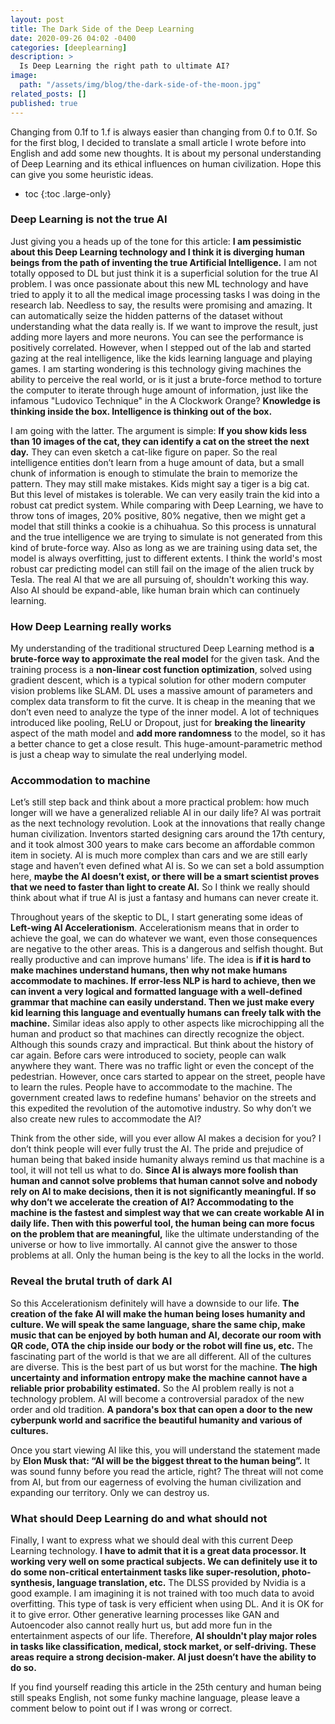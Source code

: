 ```yaml
---
layout: post
title: The Dark Side of the Deep Learning
date: 2020-09-26 04:02 -0400
categories: [deeplearning]
description: >
  Is Deep Learning the right path to ultimate AI? 
image:
  path: "/assets/img/blog/the-dark-side-of-the-moon.jpg"
related_posts: []
published: true
---
```


Changing from 0.1f to 1.f is always easier than changing from 0.f to 0.1f. So for the first blog, I decided to translate a small article I wrote before into English and add some new thoughts. It is about my personal understanding of Deep Learning and its ethical influences on human civilization. Hope this can give you some heuristic ideas.  

* toc
{:toc .large-only}

### Deep Learning is not the true AI

Just giving you a heads up of the tone for this article: **I am pessimistic about this Deep Learning technology and I think it is diverging human beings from the path of inventing the true Artificial Intelligence.** I am not totally opposed to DL but just think it is a superficial solution for the true AI problem. I was once passionate about this new ML technology and have tried to apply it to all the medical image processing tasks I was doing in the research lab. Needless to say, the results were promising and amazing. It can automatically seize the hidden patterns of the dataset without understanding what the data really is. If we want to improve the result, just adding more layers and more neurons. You can see the performance is positively correlated. However, when I stepped out of the lab and started gazing at the real intelligence, like the kids learning language and playing games. I am starting wondering is this technology giving machines the ability to perceive the real world, or is it just a brute-force method to torture the computer to iterate through huge amount of information, just like the infamous "Ludovico Technique" in the A Clockwork Orange? **Knowledge is thinking inside the box. Intelligence is thinking out of the box.**

I am going with the latter. The argument is simple: **If you show kids less than 10 images of the cat, they can identify a cat on the street the next day.** They can even sketch a cat-like figure on paper. So the real intelligence entities don’t learn from a huge amount of data, but a small chunk of information is enough to stimulate the brain to memorize the pattern. They may still make mistakes. Kids might say a tiger is a big cat. But this level of mistakes is tolerable. We can very easily train the kid into a robust cat predict system. While comparing with Deep Learning, we have to throw tons of images, 20% positive, 80% negative, then we might get a model that still thinks a cookie is a chihuahua. So this process is unnatural and the true intelligence we are trying to simulate is not generated from this kind of brute-force way. Also as long as we are training using data set, the model is always overfitting, just to different extents. I think the world's most robust car predicting model can still fail on the image of the alien truck by Tesla. The real AI that we are all pursuing of, shouldn't working this way. Also AI should be expand-able, like human brain which can continuely learning. 

### How Deep Learning really works

My understanding of the traditional structured Deep Learning method is **a brute-force way to approximate the real model** for the given task. And the training process is a **non-linear cost function optimization**, solved using gradient descent, which is a typical solution for other modern computer vision problems like SLAM. DL uses a massive amount of parameters and complex data transform to fit the curve. It is cheap in the meaning that we don’t even need to analyze the type of the inner model. A lot of techniques introduced like pooling, ReLU or Dropout, just for **breaking the linearity** aspect of the math model and **add more randomness** to the model, so it has a better chance to get a close result. This huge-amount-parametric method is just a cheap way to simulate the real underlying model. 

<!-- This is no fundamental difference than randomly tossing a coin to decide if the image is a cat. Even the forward path of DL is similar to tossing a coin. From the output data size of each layer perspective, we can see that DL project the original data to higher dimensions through several transforms and then project the data back to the categorical dimension. Then we compute our prediction score. And when tossing a coin, we throw the 2D coin to 3D space and when it falls on the ground, it is projected to the true or false dimensions. The spinning, speed, and external wind also add randomness to this tossing procedure. So we are bet on luck all the time. -->

<!-- Then what is a natural way for a machine to learn? Let’s say our goal is to create an AI close to a kid’s intelligence. This problem itself actually is also a statistics problem. Instead of directly trying to understand the data, we can try to understand how kids are learning the data instead. We can observe the process of how kids are learning. We can obtain the output of the kids’ learning process, like what kids sketch on the paper when they are asked to draw a cat or ask kids to describe what is a cat. From these outputs, we might have a guess of the hidden sequential model within the brain. However, seems we are back in data mining method again. I don’t think I can give any deeper insight into the solution. But I think this is a better approach to simulate true intelligence.  -->

### Accommodation to machine 

Let’s still step back and think about a more practical problem: how much longer will we have a generalized reliable AI in our daily life? AI was portrait as the next technology revolution. Look at the innovations that really change human civilization. Inventors started designing cars around the 17th century, and it took almost 300 years to make cars become an affordable common item in society. AI is much more complex than cars and we are still early stage and haven’t even defined what AI is. So we can set a bold assumption here, **maybe the AI doesn’t exist, or there will be a smart scientist proves that we need to faster than light to create AI.** So I think we really should think about what if true AI is just a fantasy and humans can never create it.

Throughout years of the skeptic to DL, I start generating some ideas of **Left-wing AI Accelerationism**. Accelerationism means that in order to achieve the goal, we can do whatever we want, even those consequences are negative to the other areas. This is a dangerous and selfish thought. But really productive and can improve humans' life. The idea is **if it is hard to make machines understand humans, then why not make humans accommodate to machines. If error-less NLP is hard to achieve, then we can invent a very logical and formatted language with a well-defined grammar that machine can easily understand. Then we just make every kid learning this language and eventually humans can freely talk with the machine.** Similar ideas also apply to other aspects like microchipping all the human and product so that machines can directly recognize the object. Although this sounds crazy and impractical. But think about the history of car again. Before cars were introduced to society, people can walk anywhere they want. There was no traffic light or even the concept of the pedestrian. However, once cars started to appear on the street, people have to learn the rules. People have to accommodate to the machine. The government created laws to redefine humans' behavior on the streets and this expedited the revolution of the automotive industry. So why don’t we also create new rules to accommodate the AI?

Think from the other side, will you ever allow AI makes a decision for you? I don’t think people will ever fully trust the AI. The pride and prejudice of human being that baked inside humanity always remind us that machine is a tool, it will not tell us what to do. **Since AI is always more foolish than human and cannot solve problems that human cannot solve and nobody rely on AI to make decisions, then it is not significantly meaningful. If so why don’t we accelerate the creation of AI? Accommodating to the machine is the fastest and simplest way that we can create workable AI in daily life. Then with this powerful tool, the human being can more focus on the problem that are meaningful,** like the ultimate understanding of the universe or how to live immortally. AI cannot give the answer to those problems at all. Only the human being is the key to all the locks in the world. 

### Reveal the brutal truth of dark AI

So this Accelerationism definitely will have a downside to our life. **The creation of the fake AI will make the human being loses humanity and culture. We will speak the same language, share the same chip, make music that can be enjoyed by both human and AI, decorate our room with QR code, OTA the chip inside our body or the robot will fine us, etc.** The fascinating part of the world is that we are all different. All of the cultures are diverse. This is the best part of us but worst for the machine. **The high uncertainty and information entropy make the machine cannot have a reliable prior probability estimated.** So the AI problem really is not a technology problem. AI will become a controversial paradox of the new order and old tradition. **A pandora's box that can open a door to the new cyberpunk world and sacrifice the beautiful humanity and various of cultures.**

Once you start viewing AI like this, you will understand the statement made by **Elon Musk that: “AI will be the biggest threat to the human being”.** It was sound funny before you read the article, right? The threat will not come from AI, but from our eagerness of evolving the human civilization and expanding our territory. Only we can destroy us.

### What should Deep Learning do and what should not

Finally, I want to express what we should deal with this current Deep Learning technology. **I have to admit that it is a great data processor. It working very well on some practical subjects. We can definitely use it to do some non-critical entertainment tasks like super-resolution, photo-synthesis, language translation, etc.** The DLSS provided by Nvidia is a good example. I am imagining it is not trained with too much data to avoid overfitting. This type of task is very efficient when using DL. And it is OK for it to give error. Other generative learning processes like GAN and Autoencoder also cannot really hurt us, but add more fun in the entertainment aspects of our life. Therefore, **AI shouldn't play major roles in tasks like classification, medical, stock market, or self-driving. These areas require a strong decision-maker. AI just doesn’t have the ability to do so.**

If you find yourself reading this article in the 25th century and human being still speaks English, not some funky machine language, please leave a comment below to point out if I was wrong or correct. 